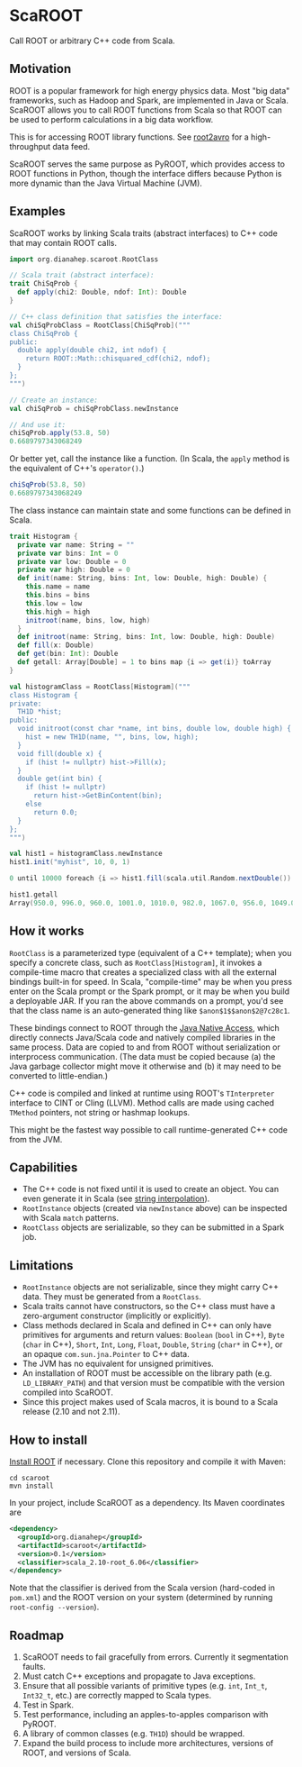 # ScaROOT
Call ROOT or arbitrary C++ code from Scala.

## Motivation

ROOT is a popular framework for high energy physics data. Most "big data" frameworks, such as Hadoop and Spark, are implemented in Java or Scala. ScaROOT allows you to call ROOT functions from Scala so that ROOT can be used to perform calculations in a big data workflow.

This is for accessing ROOT library functions. See [root2avro](https://github.com/diana-hep/root2avro) for a high-throughput data feed.

ScaROOT serves the same purpose as PyROOT, which provides access to ROOT functions in Python, though the interface differs because Python is more dynamic than the Java Virtual Machine (JVM).

## Examples

ScaROOT works by linking Scala traits (abstract interfaces) to C++ code that may contain ROOT calls.

```scala
import org.dianahep.scaroot.RootClass

// Scala trait (abstract interface):
trait ChiSqProb {
  def apply(chi2: Double, ndof: Int): Double
}

// C++ class definition that satisfies the interface:
val chiSqProbClass = RootClass[ChiSqProb]("""
class ChiSqProb {
public:
  double apply(double chi2, int ndof) {
    return ROOT::Math::chisquared_cdf(chi2, ndof);
  }
};
""")

// Create an instance:
val chiSqProb = chiSqProbClass.newInstance

// And use it:
chiSqProb.apply(53.8, 50)
0.6689797343068249
```

Or better yet, call the instance like a function. (In Scala, the `apply` method is the equivalent of C++'s `operator()`.)

```scala
chiSqProb(53.8, 50)
0.6689797343068249
```

The class instance can maintain state and some functions can be defined in Scala.

```scala
trait Histogram {
  private var name: String = ""
  private var bins: Int = 0
  private var low: Double = 0
  private var high: Double = 0
  def init(name: String, bins: Int, low: Double, high: Double) {
    this.name = name
    this.bins = bins
    this.low = low
    this.high = high
    initroot(name, bins, low, high)
  }
  def initroot(name: String, bins: Int, low: Double, high: Double)
  def fill(x: Double)
  def get(bin: Int): Double
  def getall: Array[Double] = 1 to bins map {i => get(i)} toArray
}

val histogramClass = RootClass[Histogram]("""
class Histogram {
private:
  TH1D *hist;
public:
  void initroot(const char *name, int bins, double low, double high) {
    hist = new TH1D(name, "", bins, low, high);
  }
  void fill(double x) {
    if (hist != nullptr) hist->Fill(x);
  }
  double get(int bin) {
    if (hist != nullptr)
      return hist->GetBinContent(bin);
    else
      return 0.0;
  }
};
""")

val hist1 = histogramClass.newInstance
hist1.init("myhist", 10, 0, 1)

0 until 10000 foreach {i => hist1.fill(scala.util.Random.nextDouble()) }

hist1.getall
Array(950.0, 996.0, 960.0, 1001.0, 1010.0, 982.0, 1067.0, 956.0, 1049.0, 1029.0)
```

## How it works

`RootClass` is a parameterized type (equivalent of a C++ template); when you specify a concrete class, such as `RootClass[Histogram]`, it invokes a compile-time macro that creates a specialized class with all the external bindings built-in for speed. In Scala, "compile-time" may be when you press enter on the Scala prompt or the Spark prompt, or it may be when you build a deployable JAR. If you ran the above commands on a prompt, you'd see that the class name is an auto-generated thing like `$anon$1$$anon$2@7c28c1`.

These bindings connect to ROOT through the [Java Native Access](https://github.com/java-native-access/jna), which directly connects Java/Scala code and natively compiled libraries in the same process. Data are copied to and from ROOT without serialization or interprocess communication. (The data must be copied because (a) the Java garbage collector might move it otherwise and (b) it may need to be converted to little-endian.)

C++ code is compiled and linked at runtime using ROOT's `TInterpreter` interface to CINT or Cling (LLVM). Method calls are made using cached `TMethod` pointers, not string or hashmap lookups.

This might be the fastest way possible to call runtime-generated C++ code from the JVM.

## Capabilities

   * The C++ code is not fixed until it is used to create an object. You can even generate it in Scala (see [string interpolation](http://docs.scala-lang.org/overviews/core/string-interpolation.html)).
   * `RootInstance` objects (created via `newInstance` above) can be inspected with Scala `match` patterns.
   * `RootClass` objects are serializable, so they can be submitted in a Spark job.

## Limitations

   * `RootInstance` objects are not serializable, since they might carry C++ data. They must be generated from a `RootClass`.
   * Scala traits cannot have constructors, so the C++ class must have a zero-argument constructor (implicitly or explicitly).
   * Class methods declared in Scala and defined in C++ can only have primitives for arguments and return values: `Boolean` (`bool` in C++), `Byte` (`char` in C++), `Short`, `Int`, `Long`, `Float`, `Double`, `String` (`char*` in C++), or an opaque `com.sun.jna.Pointer` to C++ data.
   * The JVM has no equivalent for unsigned primitives.
   * An installation of ROOT must be accessible on the library path (e.g. `LD_LIBRARY_PATH`) and that version must be compatible with the version compiled into ScaROOT.
   * Since this project makes used of Scala macros, it is bound to a Scala release (2.10 and not 2.11).

## How to install

[Install ROOT](http://root.cern.ch/) if necessary. Clone this repository and compile it with Maven:

```
cd scaroot
mvn install
```

In your project, include ScaROOT as a dependency. Its Maven coordinates are

```xml
<dependency>
  <groupId>org.dianahep</groupId>
  <artifactId>scaroot</artifactId>
  <version>0.1</version>
  <classifier>scala_2.10-root_6.06</classifier>
</dependency>
```

Note that the classifier is derived from the Scala version (hard-coded in `pom.xml`) and the ROOT version on your system (determined by running `root-config --version`).

## Roadmap

   1. ScaROOT needs to fail gracefully from errors. Currently it segmentation faults.
   2. Must catch C++ exceptions and propagate to Java exceptions.
   3. Ensure that all possible variants of primitive types (e.g. `int`, `Int_t`, `Int32_t`, etc.) are correctly mapped to Scala types.
   4. Test in Spark.
   5. Test performance, including an apples-to-apples comparison with PyROOT.
   6. A library of common classes (e.g. `TH1D`) should be wrapped.
   7. Expand the build process to include more architectures, versions of ROOT, and versions of Scala.
